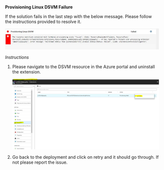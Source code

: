 **Provisioning Linux DSVM Failure**

  If the solution fails in the last step with the below message. Please follow the instructions provided to resolve it.

  ![](img/LinuxVMFailure.JPG)
  
   *Instructions*

   1. Please navigate to the DSVM resource in the Azure portal and uninstall the extension.

        ![](img/LinuxVMDeleteExtension.JPG)
        

   2. Go back to the deployment and click on retry and it should go through. If not please report the issue.
